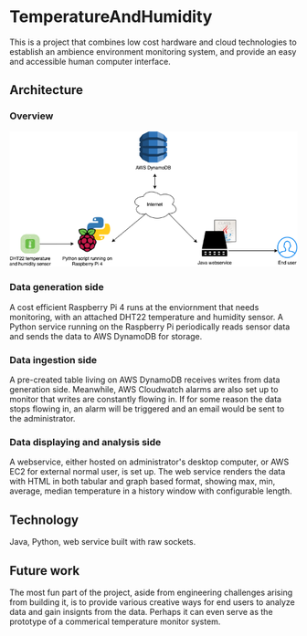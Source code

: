 # TemperatureAndHumidity
This is a project that combines low cost hardware and cloud technologies to establish an ambience environment monitoring system, and provide an easy and accessible 
human computer interface.

## Architecture

### Overview

![architecture](https://github.com/shuyuan6/TemperatureAndHumidity/blob/master/architecture.png?raw=true)


### Data generation side

A cost efficient Raspberry Pi 4 runs at the enviornment that needs monitoring, with an attached DHT22 temperature and humidity sensor. A Python service running on the Raspberry Pi periodically reads sensor data and sends the data to AWS DynamoDB for storage.

### Data ingestion side

A pre-created table living on AWS DynamoDB receives writes from data generation side. Meanwhile, AWS Cloudwatch alarms are also set up to monitor that writes are constantly flowing in. If for some reason the data stops flowing in, an alarm will be triggered and an email would be sent to the administrator.

### Data displaying and analysis side
A webservice, either hosted on administrator's desktop computer, or AWS EC2 for external normal user, is set up. The web service renders the data with HTML in both tabular and graph based format, showing max, min, average, median temperature in a history window with configurable length.

## Technology
Java, Python, web service built with raw sockets.

## Future work
The most fun part of the project, aside from engineering challenges arising from building it, is to provide various creative ways for end users to analyze data and gain insignts from the data. Perhaps it can even serve as the prototype of a commerical temperature monitor system.
